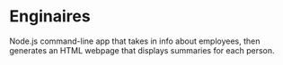 # Enginaires
Node.js command-line app that takes in info about employees, then generates an HTML webpage that displays summaries for each person.
